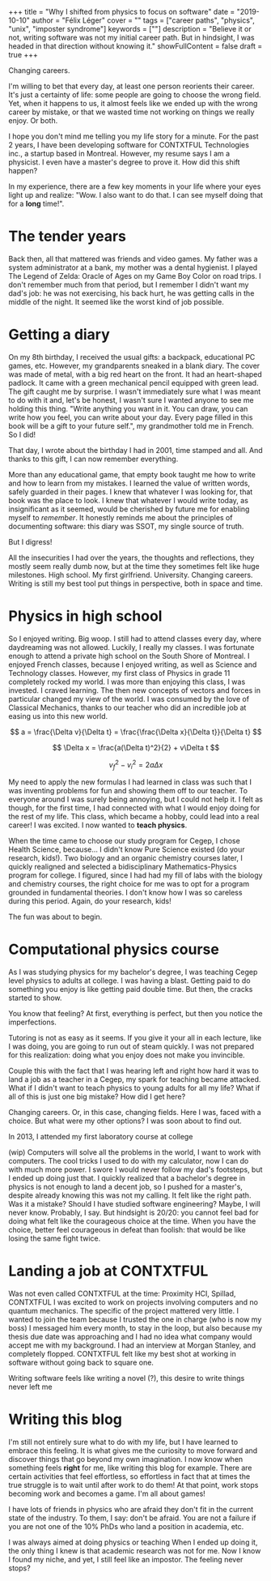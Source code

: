 +++
title = "Why I shifted from physics to focus on software"
date = "2019-10-10"
author = "Félix Léger"
cover = ""
tags = ["career paths", "physics", "unix", "imposter syndrome"]
keywords = [""]
description = "Believe it or not, writing software was not my initial career path. But in hindsight, I was headed in that direction without knowing it."
showFullContent = false
draft = true
+++

Changing careers.

I'm willing to bet that every day, at least one person reorients their
career. It's just a certainty of life: some people are going to choose
the wrong field. Yet, when it happens to us, it almost feels like we
ended up with the wrong career by mistake, or that we wasted time not
working on things we really enjoy. Or both.

I hope you don't mind me telling you my life story for a minute. For
the past 2 years, I have been developing software for CONTXTFUL
Technologies inc., a startup based in Montreal. However, my resume
says I am a physicist. I even have a master's degree to prove it. How
did this shift happen?

In my experience, there are a few key moments in your life where your
eyes light up and realize: "Wow. I also want to do that. I can see
myself doing that for a **long** time!".

The tender years
================
Back then, all that mattered was friends and video games. My father
was a system administrator at a bank, my mother was a dental
hygienist. I played The Legend of Zelda: Oracle of Ages on my Game Boy
Color on road trips.  I don't remember much from that period, but I
remember I didn't want my dad's job: he was not exercising, his back
hurt, he was getting calls in the middle of the night. It seemed like
the worst kind of job possible.

Getting a diary
===============
On my 8th birthday, I received the usual gifts: a backpack,
educational PC games, etc. However, my grandparents sneaked in a blank
diary. The cover was made of metal, with a big red heart on the front.
It had an heart-shaped padlock. It came with a green mechanical pencil
equipped with green lead. The gift caught me by surprise. I wasn't
immediately sure what I was meant to do with it and, let's be honest,
I wasn't sure I wanted anyone to see me holding this thing. "Write
anything you want in it. You can draw, you can write how you feel, you
can write about your day. Every page filled in this book will be a
gift to your future self.", my grandmother told me in French. So I
did!

That day, I wrote about the birthday I had in 2001, time stamped and
all. And thanks to this gift, I can now remember everything.

More than any educational game, that empty book taught me how to write
and how to learn from my mistakes. I learned the value of written
words, safely guarded in their pages. I knew that whatever I was
looking for, that book was the place to look. I knew that whatever I
would write today, as insignificant as it seemed, would be cherished
by future me for enabling myself to *remember*. It honestly reminds me
about the principles of documenting software: this diary was SSOT, my
single source of truth.

But I digress!

All the insecurities I had over the years, the thoughts and
reflections, they mostly seem really dumb now, but at the time they
sometimes felt like huge milestones. High school. My first girlfriend.
University. Changing careers. Writing is still my best tool put things
in perspective, both in space and time.

Physics in high school
======================
So I enjoyed writing. Big woop. I still had to attend classes every
day, where daydreaming was not allowed.  Luckily, I really my classes.
I was fortunate enough to attend a private high school on the South
Shore of Montreal.  I enjoyed French classes, because I enjoyed
writing, as well as Science and Technology classes.  However, my first
class of Physics in grade 11 completely rocked my world. I was more
than enjoying this class, I was invested. I craved learning. The then
new concepts of vectors and forces in particular changed my view of
the world. I was consumed by the love of Classical Mechanics, thanks
to our teacher who did an incredible job at easing us into this new
world.

$$
a = \frac{\Delta v}{\Delta t} = \frac{\frac{\Delta x}{\Delta t}}{\Delta t}
$$

$$
\Delta x = \frac{a(\Delta t)^2}{2} + v\Delta t
$$

$$
v_f^2 - v_i^2 = 2a\Delta x
$$

My need to apply the new formulas I had learned in class was such that
I was inventing problems for fun and showing them off to our teacher.
To everyone around I was surely being annoying, but I could not help
it. I felt as though, for the first time, I had connected with what I
would enjoy doing for the rest of my life.  This class, which became a
hobby, could lead into a real career! I was excited. I now wanted to
**teach physics**.

When the time came to choose our study program for Cegep, I chose
Health Science, because... I  didn't know Pure Science existed (do
your research, kids!). Two biology and an organic chemistry courses
later, I quickly realigned and selected a bidisciplinary
Mathematics-Physics program for college. I figured, since I had had my
fill of labs with the biology and chemistry courses, the right choice
for me was to opt for a program grounded in fundamental theories. I
don't know how I was so careless during this period. Again, do your
research, kids!

The fun was about to begin.

Computational physics course
============================
As I was studying physics for my bachelor's degree, I was teaching
Cegep level physics to adults at college. I was having a blast.
Getting paid to do something you enjoy is like getting paid double
time. But then, the cracks started to show.

You know that feeling? At first, everything is perfect, but then you
notice the imperfections.

Tutoring is not as easy as it seems. If you give it your all in each
lecture, like I was doing, you are going to run out of steam quickly.
I was not prepared for this realization: doing what you enjoy does not
make you invincible.

Couple this with the fact that I was hearing left and right how hard
it was to land a job as a teacher in a Cegep, my spark for teaching
became attacked. What if I didn't want to teach physics to young
adults for all my life? What if all of this is just one big mistake?
How did I get here?

Changing careers. Or, in this case, changing fields. Here I was, faced
with a choice. But what were my other options? I was soon about to
find out.

In 2013, I attended my first laboratory course at college

(wip)
Computers will solve all the problems in the world, I want to work
with computers. The cool tricks I used to do with my calculator, now I
can do with much more power. I swore I would never follow my dad's
footsteps, but I ended up doing just that.  I quickly realized that a
bachelor's degree in physics is not enough to land a decent job, so I
pushed for a master's, despite already knowing this was not my
calling. It felt like the right path. Was it a mistake?  Should I have
studied software engineering? Maybe, I will never know. Probably, I
say. But hindsight is 20/20: you cannot feel bad for doing what felt
like the courageous choice at the time. When you have the choice,
better feel courageous in defeat than foolish: that would be like
losing the same fight twice.

Landing a job at CONTXTFUL
==========================
Was not even called CONTXTFUL at the time: Proximity HCI, Spillad,
CONTXTFUL I was excited to work on projects involving computers and no
quantum mechanics. The specific of the project mattered very little. I
wanted to join the team because I trusted the one in charge (who is
now my boss) I messaged him every month, to stay in the loop, but also
because my thesis due date was approaching and I had no idea what
company would accept me with my background. I had an interview at
Morgan Stanley, and completely flopped. CONTXTFUL felt like my best
shot at working in software without going back to square one.

Writing software feels like writing a novel (?), this desire to write
things never left me

Writing this blog
=================
I'm still not entirely sure what to do with my life, but I have
learned to embrace this feeling. It is what gives me the curiosity to
move forward and discover things that go beyond my own imagination. I
now know when something feels **right** for me, like writing this blog
for example. There are certain activities that feel effortless, so
effortless in fact that at times the true struggle is to wait until
after work to do them! At that point, work stops becoming work and
becomes a game. I'm all about games!



I have lots of friends in physics who are afraid they don't fit in the
current state of the industry. To them, I say: don't be afraid. You
are not a failure if you are not one of the 10% PhDs who land a
position in academia, etc.

I was always aimed at doing physics or teaching When I ended up doing
it, the only thing I knew is that academic research was not for me.
Now I know I found my niche, and yet, I still feel like an impostor.
The feeling never stops?
